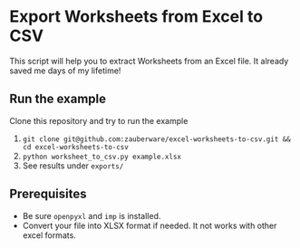 # Export Worksheets from Excel to CSV

This script will help you to extract Worksheets from an Excel file. It already saved me days of my lifetime!

## Run the example

Clone this repository and try to run the example

1. `git clone git@github.com:zauberware/excel-worksheets-to-csv.git && cd excel-worksheets-to-csv`
2. `python worksheet_to_csv.py example.xlsx`
3. See results under `exports/`


## Prerequisites

* Be sure `openpyxl` and `imp` is installed.
* Convert your file into XLSX format if needed. It not works with other excel formats.
